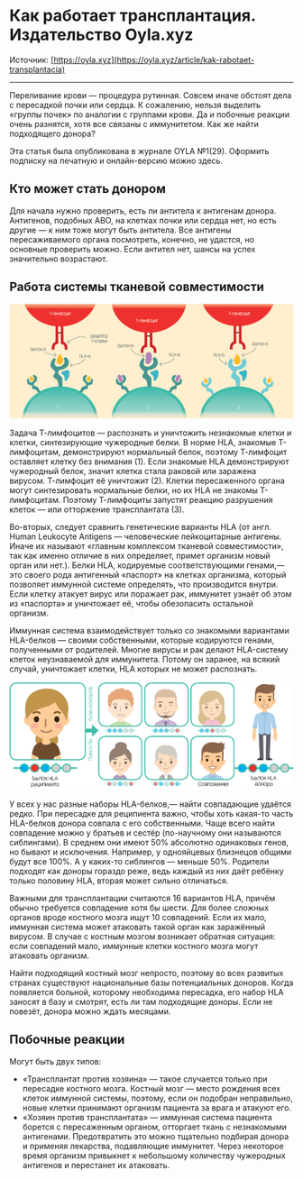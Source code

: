# Как работает трансплантация. Издательство Oyla.xyz

Источник: [https://oyla.xyz](https://oyla.xyz/article/kak-rabotaet-transplantacia)

---

Переливание крови — процедура рутинная. Совсем иначе обстоят дела с пересадкой почки или сердца. К сожалению, нельзя выделить «группы почек» по аналогии с группами крови. Да и побочные реакции очень разнятся, хотя все связаны с иммунитетом. Как же найти подходящего донора?

Эта статья была опубликована в журнале OYLA №1(29). Оформить подписку на печатную и онлайн-версию можно здесь.

## Кто может стать донором

Для начала нужно проверить, есть ли антитела к антигенам донора. Антигенов, подобных ABO, на клетках почки или сердца нет, но есть другие — к ним тоже могут быть антитела. Все антигены пересаживаемого органа посмотреть, конечно, не удастся, но основные проверить можно. Если антител нет, шансы на успех значительно возрастают.

## Работа системы тканевой совместимости

![](/pulp-fiction/2020-01-17-how-transplantaion-works/tissue-compatibility-6afb88dd50.jpg)

Задача Т-лимфоцитов — распознать и уничтожить незнакомые клетки и клетки, синтезирующие чужеродные белки. В норме HLA, знакомые Т-лимфоцитам, демонстрируют нормальный белок, поэтому Т-лимфоцит оставляет клетку без внимания (1). Если знакомые HLA демонстрируют чужеродный белок, значит клетка стала раковой или заражена вирусом. Т-лимфоцит её уничтожит (2). Клетки пересаженного органа могут синтезировать нормальные белки, но их HLA не знакомы Т-лимфоцитам. Поэтому Т-лимфоциты запустят реакцию разрушения клеток — или отторжение трансплантата (3).

Во-вторых, следует сравнить генетические варианты HLA (от англ. Human Leukocyte Antigens — человеческие лейкоцитарные антигены. Иначе их называют «главным комплексом тканевой совместимости», так как именно отличие в них определяет, примет организм новый орган или нет.). Белки HLA, кодируемые соответствующими генами,— это своего рода антигенный «паспорт» на клетках организма, который позволяет иммунной системе определять, что производится внутри. Если клетку атакует вирус или поражает рак, иммунитет узнаёт об этом из «паспорта» и уничтожает её, чтобы обезопасить остальной организм.

Иммунная система взаимодействует только со знакомыми вариантами HLA-белков — своими собственными, которые кодируются генами, полученными от родителей. Многие вирусы и рак делают HLA-систему клеток неузнаваемой для иммунитета. Потому он заранее, на всякий случай, уничтожает клетки, HLA которых не может распознать.

![](/pulp-fiction/2020-01-17-how-transplantaion-works/hla-protein-a66d3e4803.jpg)

У всех у нас разные наборы HLA-белков,— найти совпадающие удаётся редко. При пересадке для реципиента важно, чтобы хоть какая-то часть HLA-белков донора совпала с его собственными. Чаще всего найти совпадение можно у братьев и сестёр (по-научному они называются сиблингами). В среднем они имеют 50% абсолютно одинаковых генов, но бывают и исключения. Например, у однояйцевых близнецов общими будут все 100%. А у каких-то сиблингов — меньше 50%. Родители подходят как доноры гораздо реже, ведь каждый из них даёт ребёнку только половину HLA, вторая может сильно отличаться.

Важными для трансплантации считаются 16 вариантов HLA, причём обычно требуется совпадение хотя бы шести. Для более сложных органов вроде костного мозга ищут 10 совпадений. Если их мало, иммунная система может атаковать такой орган как заражённый вирусом. В случае с костным мозгом возникает обратная ситуация: если совпадений мало, иммунные клетки костного мозга могут атаковать организм.

Найти подходящий костный мозг непросто, поэтому во всех развитых странах существуют национальные базы потенциальных доноров. Когда появляется больной, которому необходима пересадка, его набор HLA заносят в базу и смотрят, есть ли там подходящие доноры. Если не повезёт, донора можно ждать месяцами.

## Побочные реакции

Могут быть двух типов:

- «Трансплантат против хозяина» — такое случается только при пересадке костного мозга. Костный мозг — место рождения всех клеток иммунной системы, поэтому, если он подобран неправильно, новые клетки принимают организм пациента за врага и атакуют его.
- «Хозяин против трансплантата» — иммунная система пациента борется с пересаженным органом, отторгает ткань с незнакомыми антигенами. Предотвратить это можно тщательно подбирая донора и применяя лекарства, подавляющие иммунитет. Через некоторое время организм привыкнет к небольшому количеству чужеродных антигенов и перестанет их атаковать.
